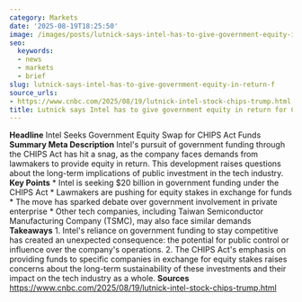 ```yaml
---
category: Markets
date: '2025-08-19T18:25:50'
image: /images/posts/lutnick-says-intel-has-to-give-government-equity-in-return-f.jpg
seo:
  keywords:
  - news
  - markets
  - brief
slug: lutnick-says-intel-has-to-give-government-equity-in-return-f
source_urls:
- https://www.cnbc.com/2025/08/19/lutnick-intel-stock-chips-trump.html
title: Lutnick says Intel has to give government equity in return for CHIPS Act funds
---
```


**Headline** Intel Seeks Government Equity Swap for CHIPS Act Funds  **Summary Meta Description** Intel's pursuit of government funding through the CHIPS Act has hit a snag, as the company faces demands from lawmakers to provide equity in return. This development raises questions about the long-term implications of public investment in the tech industry.  **Key Points**  * Intel is seeking $20 billion in government funding under the CHIPS Act * Lawmakers are pushing for equity stakes in exchange for funds * The move has sparked debate over government involvement in private enterprise * Other tech companies, including Taiwan Semiconductor Manufacturing Company (TSMC), may also face similar demands  **Takeaways**  1. Intel's reliance on government funding to stay competitive has created an unexpected consequence: the potential for public control or influence over the company's operations. 2. The CHIPS Act's emphasis on providing funds to specific companies in exchange for equity stakes raises concerns about the long-term sustainability of these investments and their impact on the tech industry as a whole.  **Sources** https://www.cnbc.com/2025/08/19/lutnick-intel-stock-chips-trump.html